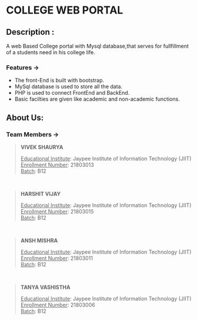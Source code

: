 # COLLEGE WEB PORTAL

## Description :
A web Based College portal with Mysql database,that serves for fullfillment of a students need in his college life.

### Features ->
- The front-End is built with bootstrap. 
- MySql database is used to store all the data.
- PHP is used to connect FrontEnd and BackEnd.
- Basic facilties are given like academic and non-academic functions.

## About Us:
### Team Members ->


> **VIVEK SHAURYA** <p align="centre"> 
<u>Educational Institute</u>: Jaypee Institute of Information Technology (JIIT)   
<u>Enrollment Number</u>: 21803013 <br>
<u>Batch</u>: B12
</p>

<br>

> **HARSHIT VIJAY** <p align="centre"> 
<u>Educational Institute</u>: Jaypee Institute of Information Technology (JIIT)   
<u>Enrollment Number</u>: 21803015 <br>
<u>Batch</u>: B12
</p>

<br>

> **ANSH MISHRA** <p align="centre"> 
<u>Educational Institute</u>: Jaypee Institute of Information Technology (JIIT)   
<u>Enrollment Number</u>: 21803011 <br>
<u>Batch</u>: B12
</p>

<br>

> **TANYA VASHISTHA** <p align="centre"> 
<u>Educational Institute</u>: Jaypee Institute of Information Technology (JIIT)   
<u>Enrollment Number</u>: 21803006 <br>
<u>Batch</u>: B12
</p>
